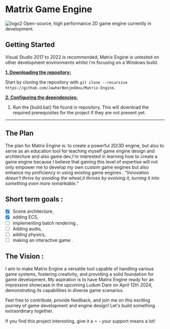 # Matrix Game Engine
![logo2](https://github.com/JawherBenjeddou/Matrix-Engine/assets/102749041/a1e5b302-26e3-4d03-b3cc-8e30a44e122c)
Open-source, high performance 2D game engine currently in development.


## Getting Started
Visual Studio 2017 to 2022 is recommended, Matrix Engine is  untested on other development environments whilst i'm focusing on a Windows build.

<ins>**1. Downloading the repository:**</ins>

Start by cloning the repository with `git clone --recursive https://github.com/JawherBenjeddou/Matrix-Engine`.

<ins>**2. Configuring the dependencies:**</ins>

1. Run the [build.bat] file found in repository. This will download the required prerequisites for the project if they are not present yet.

***

## The Plan
The plan for Matrix Engine is: to create a powerful 2D/3D engine, but also to serve as an education tool for teaching myself game engine design and architecture and also game dev,I'm interested in learning how to create a game engine because I believe that gaining this level of expertise will not only empower me to develop my own custom game engines but also enhance my proficiency in using existing game engines .
*"Innovation doesn't thrive by avoiding the wheel,it thrives by evolving it, turning it into something even more remarkable."*
## Short term goals :
 - [x] Scene architecture,
 - [x] adding ECS,
 - [ ] implementing batch rendering ,
 - [ ] Adding audio,
 - [ ] adding physics,
 - [ ] making an interactive game .

## The Vision : 
I aim to make Matrix Engine a versatile tool capable of handling various game systems, fostering creativity, and providing a solid foundation for game development. My aspiration is to have Matrix Engine ready for an impressive showcase in the upcoming Ludum Dare on April 12th 2024, demonstrating its capabilities in diverse game scenarios.

Feel free to contribute, provide feedback, and join me on this exciting journey of game development and engine design! Let's build something extraordinary together.

If you find this project interesting, give it a ⭐️ - your support means a lot!
